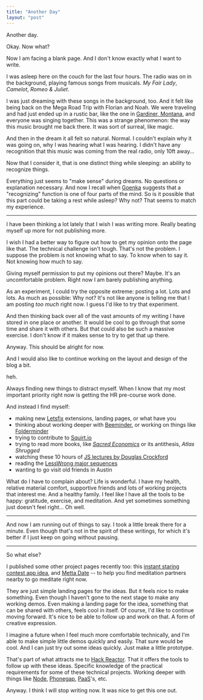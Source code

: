 ```yaml
---
title: "Another Day"
layout: "post"
---
```


Another day.

Okay. Now what?

Now I am facing a blank page. And I don't know exactly what I want to write.

I was asleep here on the couch for the last four hours. The radio was on in the background, playing famous songs from musicals. *My Fair Lady*, *Camelot*, *Romeo & Juliet*.

I was just dreaming with these songs in the background, too. And it felt like being back on the Mega Road Trip with Florian and Noah. We were traveling and had just ended up in a rustic bar, like the one in [Gardiner, Montana](http://www.gardiner-montana.com/), and everyone was singing together. This was a strange phenomenon: the way this music brought me back there. It was sort of surreal, like magic.

And then in the dream it all felt so natural. Normal. I couldn't explain why it was going on, why I was hearing what I was hearing. I didn't have any recognition that this music was coming from the real radio, only 10ft away...

Now that I consider it, that is one distinct thing while sleeping: an ability to recognize things.

Everything just seems to "make sense" during dreams. No questions or explanation necessary. And now I recall when [Goenka](http://www.dhamma.org) suggests that a "recognizing" function is one of four parts of the mind. So is it possible that this part could be taking a rest while asleep? Why not? That seems to match my experience.

-------------

I have been thinking a lot lately that I wish I was writing more. Really beating myself up more for not publishing more.

I wish I had a better way to figure out how to get my opinion onto the page like that. The technical challenge isn't tough. That's not the problem. I suppose the problem is not knowing what to say. To know when to say it. Not knowing how much to say.

Giving myself permission to put my opinions out there? Maybe. It's an uncomfortable problem. Right now I am barely publishing anything.

As an experiment, I could try the opposite extreme: posting a lot. Lots and lots. As much as possible: Why not? It's not like anyone is telling me that I am posting *too much* right now. I guess I'd like to try that experiment.

And then thinking back over all of the vast amounts of my writing I have stored in one place or another. It would be cool to go through that some time and share it with others. But that could also be such a massive exercise. I don't know if it makes sense to try to get that up there.

Anyway. This should be alright for now.

And I would also like to continue working on the layout and design of the blog a bit.

heh.

Always finding new things to distract myself. When I know that my most important priority right now is getting the HR pre-course work done.

And instead I find myself:

* making new [Letsfix](http://letsfix.net) extensions, landing pages, or what have you
* thinking about working deeper with [Beeminder](http://beeminder.com), or working on things like [Folderminder](https://github.com/dsernst/folderminder)
* trying to contribute to [Squirt.io](http://squirt.io)
* trying to read more books, like [*Sacred Economics*](http://sacred-economics.com) or its antithesis, *Atlas Shrugged*
* watching these 10 hours of [JS lectures by Douglas Crockford](http://yuiblog.com/blog/2010/02/03/video-crockonjs-1/)
* reading the [LessWrong major sequences](http://wiki.lesswrong.com/wiki/Sequences)
* wanting to go visit old friends in Austin

What do I have to complain about? Life is wonderful. I have my health, relative material comfort, supportive friends and lots of working projects that interest me. And a healthy family. I feel like I have all the tools to be happy: gratitude, exercise, and meditation. And yet sometimes something just doesn't feel right... Oh well.

------------

And now I am running out of things to say. I took a little break there for a minute. Even though that's not in the spirit of these writings, for which it's better if I just keep on going without pausing.

---------

So what else?

I published some other project pages recently too: this [instant staring contest app idea](http://staring.dsernst.com), and [Metta Date](http://mettadate.dsernst.com) -- to help you find meditation partners nearby to go meditate right now.

They are just simple landing pages for the ideas. But it feels nice to make something. Even though I haven't gone to the next stage to make any working demos. Even making a landing page for the idea, something that can be shared with others, feels cool in itself. Of course, I'd like to continue moving forward. It's nice to be able to follow up and work on that. A form of creative expression.

I imagine a future when I feel much more comfortable technically, and I'm able to make simple little demos quickly and easily. That sure would be cool. And I can just try out some ideas quickly. Just make a little prototype.

That's part of what attracts me to [Hack Reactor](http://hackreactor.com). That it offers the tools to follow up with these ideas. Specific knowledge of the practical requirements for some of these technical projects. Working deeper with things like [Node](http://nodejs.org/), [Phonegap](http://phonegap.com/), [PaaS](https://www.heroku.com)'s, etc.

Anyway. I think I will stop writing now. It was nice to get this one out.
